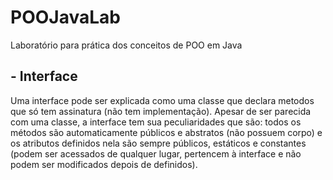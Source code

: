 # POOJavaLab
Laboratório para prática dos conceitos de POO em Java

## - Interface

Uma interface pode ser explicada como uma classe que declara metodos que só tem assinatura (não tem implementação). Apesar de ser parecida com uma classe, a interface tem sua peculiaridades que são: todos os métodos são automaticamente públicos e abstratos (não possuem corpo) e os atributos definidos nela são sempre públicos, estáticos e constantes (podem ser acessados de qualquer lugar, pertencem à interface e não podem ser modificados depois de definidos).
